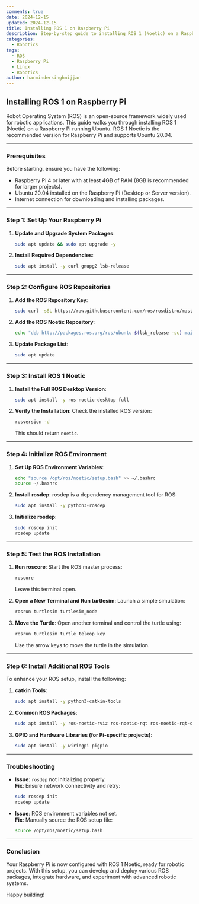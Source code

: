 ```yaml
---
comments: true
date: 2024-12-15
updated: 2024-12-15
title: Installing ROS 1 on Raspberry Pi
description: Step-by-step guide to installing ROS 1 (Noetic) on a Raspberry Pi, tailored for robotic projects and applications.
categories:
  - Robotics
tags:
  - ROS
  - Raspberry Pi
  - Linux
  - Robotics
author: harmindersinghnijjar
---
```


## **Installing ROS 1 on Raspberry Pi**

Robot Operating System (ROS) is an open-source framework widely used for robotic applications. This guide walks you through installing ROS 1 (Noetic) on a Raspberry Pi running Ubuntu. ROS 1 Noetic is the recommended version for Raspberry Pi and supports Ubuntu 20.04.

---

### **Prerequisites**

Before starting, ensure you have the following:

- Raspberry Pi 4 or later with at least 4GB of RAM (8GB is recommended for larger projects).
- Ubuntu 20.04 installed on the Raspberry Pi (Desktop or Server version).
- Internet connection for downloading and installing packages.

---

### **Step 1: Set Up Your Raspberry Pi**

1. **Update and Upgrade System Packages**:
   ```bash
   sudo apt update && sudo apt upgrade -y
   ```
2. **Install Required Dependencies**:
   ```bash
   sudo apt install -y curl gnupg2 lsb-release
   ```

---

### **Step 2: Configure ROS Repositories**

1. **Add the ROS Repository Key**:
   ```bash
   sudo curl -sSL https://raw.githubusercontent.com/ros/rosdistro/master/ros.asc | sudo apt-key add -
   ```

2. **Add the ROS Noetic Repository**:
   ```bash
   echo "deb http://packages.ros.org/ros/ubuntu $(lsb_release -sc) main" | sudo tee /etc/apt/sources.list.d/ros-latest.list
   ```

3. **Update Package List**:
   ```bash
   sudo apt update
   ```

---

### **Step 3: Install ROS 1 Noetic**

1. **Install the Full ROS Desktop Version**:
   ```bash
   sudo apt install -y ros-noetic-desktop-full
   ```

2. **Verify the Installation**:
   Check the installed ROS version:
   ```bash
   rosversion -d
   ```
   This should return `noetic`.

---

### **Step 4: Initialize ROS Environment**

1. **Set Up ROS Environment Variables**:
   ```bash
   echo "source /opt/ros/noetic/setup.bash" >> ~/.bashrc
   source ~/.bashrc
   ```

2. **Install rosdep**:
   rosdep is a dependency management tool for ROS:
   ```bash
   sudo apt install -y python3-rosdep
   ```

3. **Initialize rosdep**:
   ```bash
   sudo rosdep init
   rosdep update
   ```

---

### **Step 5: Test the ROS Installation**

1. **Run roscore**:
   Start the ROS master process:
   ```bash
   roscore
   ```
   Leave this terminal open.

2. **Open a New Terminal and Run turtlesim**:
   Launch a simple simulation:
   ```bash
   rosrun turtlesim turtlesim_node
   ```

3. **Move the Turtle**:
   Open another terminal and control the turtle using:
   ```bash
   rosrun turtlesim turtle_teleop_key
   ```
   Use the arrow keys to move the turtle in the simulation.

---

### **Step 6: Install Additional ROS Tools**

To enhance your ROS setup, install the following:

1. **catkin Tools**:
   ```bash
   sudo apt install -y python3-catkin-tools
   ```

2. **Common ROS Packages**:
   ```bash
   sudo apt install -y ros-noetic-rviz ros-noetic-rqt ros-noetic-rqt-common-plugins
   ```

3. **GPIO and Hardware Libraries (for Pi-specific projects)**:
   ```bash
   sudo apt install -y wiringpi pigpio
   ```

---

### **Troubleshooting**

- **Issue**: `rosdep` not initializing properly.  
  **Fix**: Ensure network connectivity and retry:
  ```bash
  sudo rosdep init
  rosdep update
  ```

- **Issue**: ROS environment variables not set.  
  **Fix**: Manually source the ROS setup file:
  ```bash
  source /opt/ros/noetic/setup.bash
  ```

---

### **Conclusion**

Your Raspberry Pi is now configured with ROS 1 Noetic, ready for robotic projects. With this setup, you can develop and deploy various ROS packages, integrate hardware, and experiment with advanced robotic systems.

Happy building!